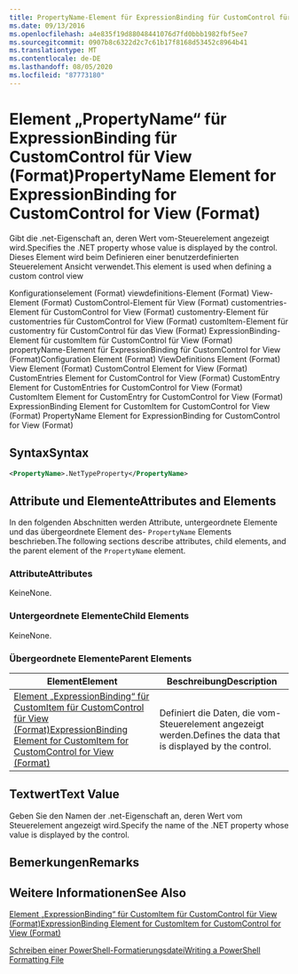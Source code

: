 ```yaml
---
title: PropertyName-Element für ExpressionBinding für CustomControl für View (Format) | Microsoft-Dokumentation
ms.date: 09/13/2016
ms.openlocfilehash: a4e835f19d88048441076d7fd0bbb1982fbf5ee7
ms.sourcegitcommit: 0907b8c6322d2c7c61b17f8168d53452c8964b41
ms.translationtype: MT
ms.contentlocale: de-DE
ms.lasthandoff: 08/05/2020
ms.locfileid: "87773180"
---
```

# <a name="propertyname-element-for-expressionbinding-for-customcontrol-for-view-format"></a><span data-ttu-id="3f5b5-102">Element „PropertyName“ für ExpressionBinding für CustomControl für View (Format)</span><span class="sxs-lookup"><span data-stu-id="3f5b5-102">PropertyName Element for ExpressionBinding for CustomControl for View (Format)</span></span>

<span data-ttu-id="3f5b5-103">Gibt die .net-Eigenschaft an, deren Wert vom-Steuerelement angezeigt wird.</span><span class="sxs-lookup"><span data-stu-id="3f5b5-103">Specifies the .NET property whose value is displayed by the control.</span></span> <span data-ttu-id="3f5b5-104">Dieses Element wird beim Definieren einer benutzerdefinierten Steuerelement Ansicht verwendet.</span><span class="sxs-lookup"><span data-stu-id="3f5b5-104">This element is used when defining a custom control view</span></span>

<span data-ttu-id="3f5b5-105">Konfigurationselement (Format) viewdefinitions-Element (Format) View-Element (Format) CustomControl-Element für View (Format) customentries-Element für CustomControl for View (Format) customentry-Element für customentries für CustomControl for View (Format) customItem-Element für customentry für CustomControl für das View (Format) ExpressionBinding-Element für customItem für CustomControl für View (Format) propertyName-Element für ExpressionBinding für CustomControl for View (Format)</span><span class="sxs-lookup"><span data-stu-id="3f5b5-105">Configuration Element (Format) ViewDefinitions Element (Format) View Element (Format) CustomControl Element for View (Format) CustomEntries Element for CustomControl for View (Format) CustomEntry Element for CustomEntries for CustomControl for View (Format) CustomItem Element for CustomEntry for CustomControl for View (Format) ExpressionBinding Element for CustomItem for CustomControl for View (Format) PropertyName Element for ExpressionBinding for CustomControl for View (Format)</span></span>

## <a name="syntax"></a><span data-ttu-id="3f5b5-106">Syntax</span><span class="sxs-lookup"><span data-stu-id="3f5b5-106">Syntax</span></span>

```xml
<PropertyName>.NetTypeProperty</PropertyName>
```

## <a name="attributes-and-elements"></a><span data-ttu-id="3f5b5-107">Attribute und Elemente</span><span class="sxs-lookup"><span data-stu-id="3f5b5-107">Attributes and Elements</span></span>

<span data-ttu-id="3f5b5-108">In den folgenden Abschnitten werden Attribute, untergeordnete Elemente und das übergeordnete Element des- `PropertyName` Elements beschrieben.</span><span class="sxs-lookup"><span data-stu-id="3f5b5-108">The following sections describe attributes, child elements, and the parent element of the `PropertyName` element.</span></span>

### <a name="attributes"></a><span data-ttu-id="3f5b5-109">Attribute</span><span class="sxs-lookup"><span data-stu-id="3f5b5-109">Attributes</span></span>

<span data-ttu-id="3f5b5-110">Keine</span><span class="sxs-lookup"><span data-stu-id="3f5b5-110">None.</span></span>

### <a name="child-elements"></a><span data-ttu-id="3f5b5-111">Untergeordnete Elemente</span><span class="sxs-lookup"><span data-stu-id="3f5b5-111">Child Elements</span></span>

<span data-ttu-id="3f5b5-112">Keine</span><span class="sxs-lookup"><span data-stu-id="3f5b5-112">None.</span></span>

### <a name="parent-elements"></a><span data-ttu-id="3f5b5-113">Übergeordnete Elemente</span><span class="sxs-lookup"><span data-stu-id="3f5b5-113">Parent Elements</span></span>

|<span data-ttu-id="3f5b5-114">Element</span><span class="sxs-lookup"><span data-stu-id="3f5b5-114">Element</span></span>|<span data-ttu-id="3f5b5-115">Beschreibung</span><span class="sxs-lookup"><span data-stu-id="3f5b5-115">Description</span></span>|
|-------------|-----------------|
|[<span data-ttu-id="3f5b5-116">Element „ExpressionBinding“ für CustomItem für CustomControl für View (Format)</span><span class="sxs-lookup"><span data-stu-id="3f5b5-116">ExpressionBinding Element for CustomItem for CustomControl for View (Format)</span></span>](./expressionbinding-element-for-customitem-for-customcontrol-for-view-format.md)|<span data-ttu-id="3f5b5-117">Definiert die Daten, die vom-Steuerelement angezeigt werden.</span><span class="sxs-lookup"><span data-stu-id="3f5b5-117">Defines the data that is displayed by the control.</span></span>|

## <a name="text-value"></a><span data-ttu-id="3f5b5-118">Textwert</span><span class="sxs-lookup"><span data-stu-id="3f5b5-118">Text Value</span></span>

<span data-ttu-id="3f5b5-119">Geben Sie den Namen der .net-Eigenschaft an, deren Wert vom Steuerelement angezeigt wird.</span><span class="sxs-lookup"><span data-stu-id="3f5b5-119">Specify the name of the .NET property whose value is displayed by the control.</span></span>

## <a name="remarks"></a><span data-ttu-id="3f5b5-120">Bemerkungen</span><span class="sxs-lookup"><span data-stu-id="3f5b5-120">Remarks</span></span>

## <a name="see-also"></a><span data-ttu-id="3f5b5-121">Weitere Informationen</span><span class="sxs-lookup"><span data-stu-id="3f5b5-121">See Also</span></span>

[<span data-ttu-id="3f5b5-122">Element „ExpressionBinding“ für CustomItem für CustomControl für View (Format)</span><span class="sxs-lookup"><span data-stu-id="3f5b5-122">ExpressionBinding Element for CustomItem for CustomControl for View (Format)</span></span>](./expressionbinding-element-for-customitem-for-customcontrol-for-view-format.md)

[<span data-ttu-id="3f5b5-123">Schreiben einer PowerShell-Formatierungsdatei</span><span class="sxs-lookup"><span data-stu-id="3f5b5-123">Writing a PowerShell Formatting File</span></span>](./writing-a-powershell-formatting-file.md)
